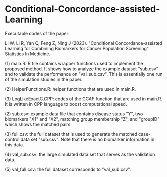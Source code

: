 # Conditional-Concordance-assisted-Learning

Executable codes of the paper:

Li W, Li R, Yan Q, Feng Z, Ning J (2023). "Conditional Concordance-assisted Learning for Combining Biomarkers for Cancer Population Screening". Statistics In Medicine.

(1) main.R: R file contains wrapper functions used to implement the proposed method. It shows how to analyze the example dataset "sub.csv" and to validate the performance on "val_sub.csv". This is essentially one run of the simulation studies in the paper.

(2) HelperFunctions.R: helper functions that are used in main.R.

(3) LogLikeExactC.CPP: codes of the CCAF function that are used in main.R. It is written in CPP language to boost computational speed.

(2) sub.csv: example data file that contains disease status "Y", two biomarkers "X1" and "X2", matching group membership "Z", and "groupID" which shows the matched pairs.

(3) full.csv: the full dataset that is used to generate the matched case-control data set "sub.csv". Note that there is no biomarker information in this data.

(4) val_sub.csv: the large simulated data set that serves as the validation data.

(5) val_full.csv: the full dataset corresponds to "val_sub.csv".
